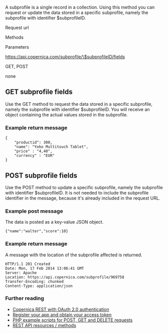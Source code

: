 A subprofile is a single record in a collection. Using this method you
can request or update the data stored in a specific subprofile, namely
the subprofile with identifier \$subprofileID.

Request url

Methods

Parameters

https://api.copernica.com/subprofile/\$subprofileID/fields

GET, POST

none

GET subprofile fields
---------------------

Use the GET method to request the data stored in a specific subprofile,
namely the subprofile with identifier \$subprofileID. You will receive
an object containing the actual values stored in the subprofile.

### Example return message

~~~~ {.language-javascript}
{
    "productid": 300,
    "name": "Yoko Multitouch Tablet",
    "price" : "4,40",
    "currency" : "EUR"
}
~~~~

POST subprofile fields
----------------------

Use the POST method to update a specific subprofile, namely the
subprofile with identifier \$subprofileID. It is not needed to include
the subprofile identifier in the message, because it's already included
in the request URL.

### Example post message

The data is posted as a key-value JSON object.

~~~~ {.language-javascript}
{"name":"walter","score":10}
~~~~

### Example return message

A message with the location of the subprofile affected is returned.

~~~~ {.language-javascript}
HTTP/1.1 201 Created
Date: Mon, 17 Feb 2014 13:06:41 GMT
Server: Apache
Location: https://api.copernica.com/subprofile/969758
Transfer-Encoding: chunked
Content-Type: application/json
~~~~

### Further reading

-   [Copernica REST with OAuth 2.0
    authentication](./setting-up-copernica-rest-service.en.md)
-   [Register your app and obtain your access
    token](./register-your-app-on-copernica-com.en.md)
-   [PHP example scripts for POST, GET and DELETE
    requests](./example-get-post-and-delete-requests.en.md)
-   [REST API resources / methods](./the-copernica-rest-api.en.md)

